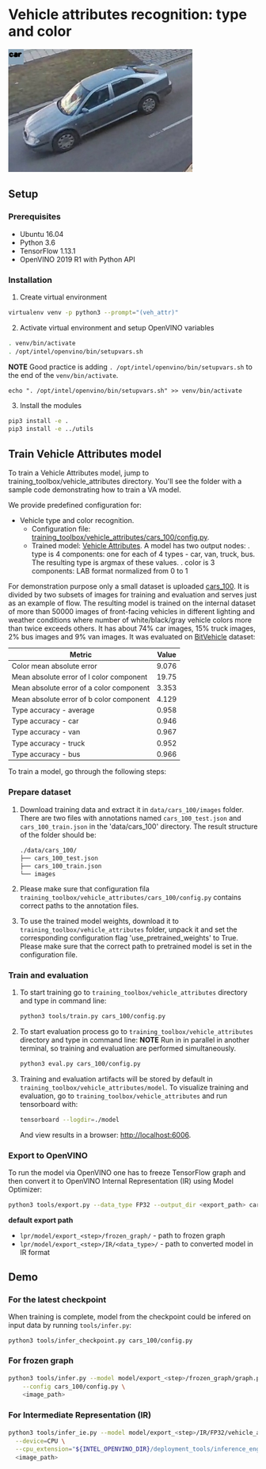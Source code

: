 # Vehicle attributes recognition: type and color

![](./veh_attr.jpg)

## Setup

### Prerequisites

* Ubuntu 16.04
* Python 3.6
* TensorFlow 1.13.1
* OpenVINO 2019 R1 with Python API


### Installation

1. Create virtual environment
```bash
virtualenv venv -p python3 --prompt="(veh_attr)"
```

2. Activate virtual environment and setup OpenVINO variables
```bash
. venv/bin/activate
. /opt/intel/openvino/bin/setupvars.sh
```
**NOTE** Good practice is adding `. /opt/intel/openvino/bin/setupvars.sh` to the end of the `venv/bin/activate`.
```
echo ". /opt/intel/openvino/bin/setupvars.sh" >> venv/bin/activate
```

3. Install the modules
```bash
pip3 install -e .
pip3 install -e ../utils
```


## Train Vehicle Attributes model

To train a Vehicle Attributes model, jump to
training_toolbox/vehicle_attributes directory. You'll see the folder with a sample code
demonstrating how to train a VA model.

We provide predefined configuration for:
* Vehicle type and color recognition.
  - Configuration file: [training_toolbox/vehicle_attributes/cars_100/config.py](cars_100/config.py).
  - Trained model: [Vehicle Attributes](https://download.01.org/opencv/openvino_training_extensions/models/vehicle_attributes/vehicle-attributes-barrier-0103.tar.gz).
    A model has two output nodes:
    . type is 4 components: one for each of 4 types - car, van, truck, bus. The resulting type is argmax of these values.
    . color is 3 components: LAB format normalized from 0 to 1

For demonstration purpose only a small dataset is uploaded [cars_100](https://download.01.org/opencv/openvino_training_extensions/datasets/vehicle_attributes/cars_100.tar.gz).
It is divided by two subsets of images for training and evaluation and serves just as an example of flow.
The resulting model is trained on the internal dataset of more than 50000 images of front-facing vehicles in different
lighting and weather conditions where number of white/black/gray vehicle colors more than twice exceeds others.
It has about 74% car images, 15% truck images, 2% bus images and 9% van images.
It was evaluated on [BitVehicle](http://iitlab.bit.edu.cn/mcislab/vehicledb/) dataset:

| Metric                                    | Value    |
|-------------------------------------------|----------|
| Color mean absolute error                 | 9.076    |
| Mean absolute error of l color component  | 19.75    |
| Mean absolute error of a color component  | 3.353    |
| Mean absolute error of b color component  | 4.129    |
| Type accuracy - average                   | 0.958    |
| Type accuracy - car                       | 0.946    |
| Type accuracy - van                       | 0.967    |
| Type accuracy - truck                     | 0.952    |
| Type accuracy - bus                       | 0.966    |

To train a model, go through the following steps:

### Prepare dataset

1. Download training data and extract it in `data/cars_100/images` folder. There are two files with annotations
    named `cars_100_test.json` and `cars_100_train.json` in the 'data/cars_100' directory.
    The result structure of the folder should be:
    ```
    ./data/cars_100/
    ├── cars_100_test.json
    ├── cars_100_train.json
    └── images
    ```

2. Please make sure that configuration fila `training_toolbox/vehicle_attributes/cars_100/config.py`
    contains correct paths to the annotation files.

3. To use the trained model weights, download it to `training_toolbox/vehicle_attributes` folder, unpack it and set
    the corresponding configuration flag 'use_pretrained_weights' to True. Please make sure that the correct path
    to pretrained model is set in the configuration file.


### Train and evaluation

1. To start training go to `training_toolbox/vehicle_attributes` directory and type in command line:

    ```bash
    python3 tools/train.py cars_100/config.py
    ```

2. To start evaluation process go to `training_toolbox/vehicle_attributes` directory and type
    in command line:
    **NOTE** Run in in parallel in another terminal, so training and evaluation are performed simultaneously.
    ```bash
    python3 eval.py cars_100/config.py
    ```

3. Training and evaluation artifacts will be stored by default in
    `training_toolbox/vehicle_attributes/model`.  To visualize training and evaluation, go to
    `training_toolbox/vehicle_attributes` and run tensorboard with:

    ```bash
    tensorboard --logdir=./model
    ```

    And view results in a browser: [http://localhost:6006](http://localhost:6006).


### Export to OpenVINO
To run the model via OpenVINO one has to freeze TensorFlow graph and
then convert it to OpenVINO Internal Representation (IR) using Model Optimizer:

```Bash
python3 tools/export.py --data_type FP32 --output_dir <export_path> cars_100/config.py
```

**default export path**
- `lpr/model/export_<step>/frozen_graph/` - path to frozen graph
- `lpr/model/export_<step>/IR/<data_type>/` - path to converted model in IR format

## Demo

### For the latest checkpoint

When training is complete, model from the checkpoint could be infered on
input data by running `tools/infer.py`:

```
python3 tools/infer_checkpoint.py cars_100/config.py
```

### For frozen graph
```Bash
python3 tools/infer.py --model model/export_<step>/frozen_graph/graph.pb.frozen \
    --config cars_100/config.py \
    <image_path>
```

### For Intermediate Representation (IR)
```Bash
python3 tools/infer_ie.py --model model/export_<step>/IR/FP32/vehicle_attributes.xml \
  --device=CPU \
  --cpu_extension="${INTEL_OPENVINO_DIR}/deployment_tools/inference_engine/lib/intel64/libcpu_extension_avx2.so" \
  <image_path>
```

